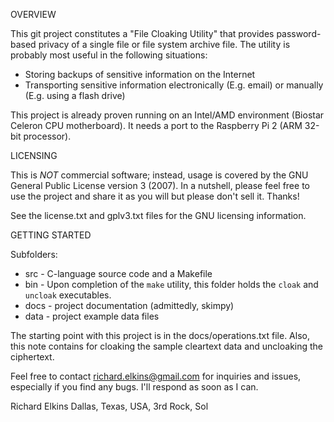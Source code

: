 OVERVIEW

This git project constitutes a "File Cloaking Utility" that provides password-based privacy of a single file or file system archive file.  The utility is probably most useful in the following situations:

* Storing backups of sensitive information on the Internet
* Transporting sensitive information electronically (E.g. email) or manually (E.g. using a flash drive)

This project is already proven running on an Intel/AMD environment (Biostar Celeron CPU motherboard).  It needs a port to the Raspberry Pi 2 (ARM 32-bit processor).

LICENSING

This is *NOT* commercial software; instead, usage is covered by the GNU General Public License version 3 (2007).  In a nutshell, please feel free to use the project and share it as you will but please don't sell it.  Thanks!

See the license.txt and gplv3.txt files for the GNU licensing information.

GETTING STARTED

Subfolders:

* src - C-language source code and a Makefile
* bin - Upon completion of the `make` utility, this folder holds the `cloak` and `uncloak` executables.
* docs - project documentation (admittedly, skimpy)
* data - project example data files

The starting point with this project is in the docs/operations.txt file.  Also, this note contains for cloaking the sample cleartext data and uncloaking the ciphertext.

Feel free to contact richard.elkins@gmail.com for inquiries and issues, especially if you find any bugs.  I'll respond as soon as I can.

Richard Elkins
Dallas, Texas, USA, 3rd Rock, Sol
